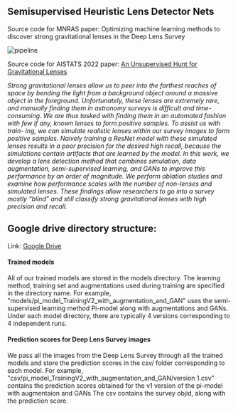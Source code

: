 ## Semisupervised Heuristic Lens Detector Nets

Source code for MNRAS paper: Optimizing machine learning methods to discover strong gravitational
lenses in the Deep Lens Survey

![pipeline](https://user-images.githubusercontent.com/37102188/198930167-1d22c5ec-a028-461e-be40-29d9c3453a7e.png)

Source code for AISTATS 2022 paper: [An Unsupervised Hunt for Gravitational Lenses](https://arxiv.org/abs/2210.11681)

*Strong gravitational lenses allow us to peer into the farthest reaches of space by bending the light from a background object around a massive object in the foreground. Unfortunately, these lenses are extremely rare, and manually finding them in astronomy surveys is difficult and time-consuming. We are thus tasked with finding them in an automated fashion with few if any, known lenses to form positive samples. To assist us with train- ing, we can simulate realistic lenses within our survey images to form positive samples. Naively training a ResNet model with these simulated lenses results in a poor precision for the desired high recall, because the simulations contain artifacts that are learned by the model. In this work, we develop a lens detection method that combines simulation, data augmentation, semi-supervised learning, and GANs to improve this performance by an order of magnitude. We perform ablation studies and examine how performance scales with the number of non-lenses and simulated lenses. These findings allow researchers to go into a survey mostly “blind” and still classify strong gravitational lenses with high precision and recall.*


## Google drive directory structure:

Link: [Google Drive](https://drive.google.com/drive/folders/1jUW5k09BGlxdW13zhRKjahX8XnYmwNeB?usp=sharing)

#### Trained models
All of our trained models are stored in the models directory. The learning method, training set and augmentations used during training are specified in the directory name.
For example, "models/pi_model_TrainingV2_with_augmentation_and_GAN" uses the semi-supervised learning method Pi-model along with augmentations and GANs.
Under each model directory, there are typically 4 versions corresponding to 4 independent runs.
#### Prediction scores for Deep Lens Survey images
We pass all the images from the Deep Lens Survey through all the trained models and store the prediction scores in the csv/ folder corresponding to each model. For example, "csv/pi_model_TrainingV2_with_augmentation_and_GAN/version 1.csv" contains the prediction scores obtained for the v1 version of the pi-model with augmentaion and GANs
The csv contains the survey objid, along with the prediction score.
